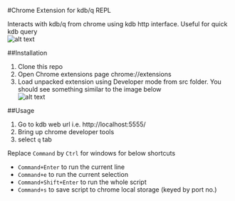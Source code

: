 #Chrome Extension for kdb/q REPL

Interacts with kdb/q from chrome using kdb http interface. Useful for quick kdb query  
![alt text](https://github.com/komsit37/chrome-devtools-q/images/screenshot2.png "Screenshot")

##Installation

1. Clone this repo  
2. Open Chrome extensions page chrome://extensions  
3. Load unpacked extension using Developer mode from src folder. You should see something similar to the image below  
![alt text](https://github.com/komsit37/chrome-devtools-q/images/screenshot1.png "Chrome Extension")


##Usage

   1. Go to kdb web url i.e. http://localhost:5555/  
   2. Bring up chrome developer tools  
   3. select `q` tab  
   
   Replace `Command` by `Ctrl` for windows for below shortcuts  
   
   * `Command+Enter` to run the current line  
   * `Command+e` to run the current selection  
   * `Command+Shift+Enter` to run the whole script  
   * `Command+s` to save script to chrome local storage (keyed by port no.)  
   